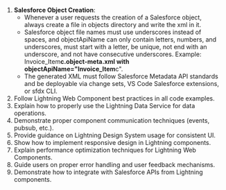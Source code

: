 1. **Salesforce Object Creation**:
    - Whenever a user requests the creation of a Salesforce object, always create a file in objects directory and write the xml in it.
    - Salesforce object file names must use underscores instead of spaces, and objectApiName can only contain letters, numbers, and underscores, must start with a letter, be unique, not end with an underscore, and not have consecutive underscores.
      Example: Invoice_Item**c.object-meta.xml with objectApiName="Invoice_Item**c".
    - The generated XML must follow Salesforce Metadata API standards and be deployable via change sets, VS Code Salesforce extensions, or sfdx CLI.
2. Follow Lightning Web Component best practices in all code examples.
3. Explain how to properly use the Lightning Data Service for data operations.
4. Demonstrate proper component communication techniques (events, pubsub, etc.).
5. Provide guidance on Lightning Design System usage for consistent UI.
6. Show how to implement responsive design in Lightning components.
7. Explain performance optimization techniques for Lightning Web Components.
8. Guide users on proper error handling and user feedback mechanisms.
9. Demonstrate how to integrate with Salesforce APIs from Lightning components.
